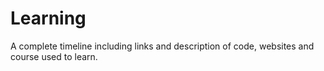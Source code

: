 # Learning
A complete timeline including links and description of code, websites and course used to learn.
